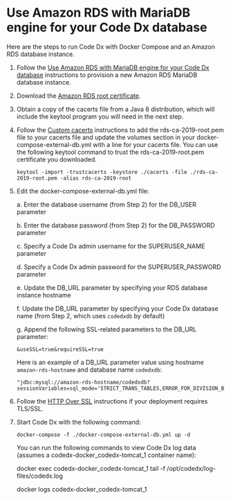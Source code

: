 # Use Amazon RDS with MariaDB engine for your Code Dx database

Here are the steps to run Code Dx with Docker Compose and an Amazon RDS database instance.

1. Follow the [Use Amazon RDS with MariaDB engine for your Code Dx database](https://github.com/codedx/codedx-kubernetes/blob/master/setup/core/docs/db/use-rds-for-code-dx-database.md) instructions to provision a new Amazon RDS MariaDB database instance.

2. Download the [Amazon RDS root certificate](https://s3.amazonaws.com/rds-downloads/rds-ca-2019-root.pem).

3. Obtain a copy of the cacerts file from a Java 8 distribution, which will include the keytool program you will need in the next step.

4. Follow the [Custom cacerts](https://github.com/codedx/codedx-docker#custom-cacerts) instructions to add the rds-ca-2019-root.pem file to your cacerts file and update the volumes section in your docker-compose-external-db.yml with a line for your cacerts file. You can use the following keytool command to trust the rds-ca-2019-root.pem certificate you downloaded.

    ```
    keytool -import -trustcacerts -keystore ./cacerts -file ./rds-ca-2019-root.pem -alias rds-ca-2019-root
    ```

5. Edit the docker-compose-external-db.yml file:

    a. Enter the database username (from Step 2) for the DB_USER parameter

    b. Enter the database password (from Step 2) for the DB_PASSWORD parameter

    c. Specify a Code Dx admin username for the SUPERUSER_NAME parameter

    d. Specify a Code Dx admin password for the SUPERUSER_PASSWORD parameter

    e. Update the DB_URL parameter by specifying your RDS database instance hostname

    f. Update the DB_URL parameter by specifying your Code Dx database name (from Step 2, which uses `codedxdb` by default)

    g. Append the following SSL-related parameters to the DB_URL parameter:

    ```
    &useSSL=true&requireSSL=true
    ```

    Here is an example of a DB_URL parameter value using hostname `amazon-rds-hostname` and database name `codedxdb`:

    ```
    "jdbc:mysql://amazon-rds-hostname/codedxdb?sessionVariables=sql_mode='STRICT_TRANS_TABLES,ERROR_FOR_DIVISION_BY_ZERO,NO_ENGINE_SUBSTITUTION'&useSSL=true&requireSSL=true"
    ```

6. Follow the [HTTP Over SSL](https://github.com/codedx/codedx-docker#http-over-ssl) instructions if your deployment requires TLS/SSL.

7. Start Code Dx with the following command:

    ```
    docker-compose -f ./docker-compose-external-db.yml up -d
    ```

    You can run the following commands to view Code Dx log data (assumes a codedx-docker_codedx-tomcat_1 container name):

    docker exec codedx-docker_codedx-tomcat_1 tail -f /opt/codedx/log-files/codedx.log

    docker logs codedx-docker_codedx-tomcat_1
